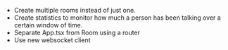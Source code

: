 - Create multiple rooms instead of just one.
- Create statistics to monitor how much a person has been talking over a certain window of time.
- Separate App.tsx from Room using a router
- Use new websocket client